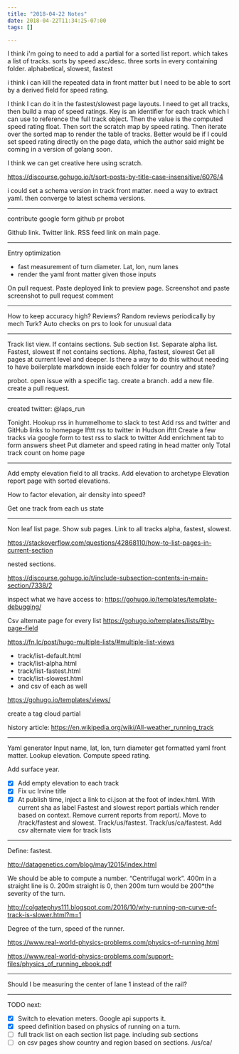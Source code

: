 ```yaml
---
title: "2018-04-22 Notes"
date: 2018-04-22T11:34:25-07:00
tags: []

---
```


<!--more-->

I think i'm going to need to add a partial for a sorted list report. which takes a list of tracks. sorts by speed asc/desc. three sorts in every containing folder. alphabetical, slowest, fastest

i think i can kill the repeated data in front matter but I need to be able to sort by a derived field for speed rating.

I think I can do it in the fastest/slowest page layouts. I need to get all tracks, then build a map of speed ratings. Key is an identifier for each track which I can use to reference the full track object. Then the value is the computed speed rating float. Then sort the scratch map by speed rating. Then iterate over the sorted map to render the table of tracks. Better would be if I could set speed rating directly on the page data, which the author said might be coming in a version of golang soon.

I think we can get creative here using scratch.

https://discourse.gohugo.io/t/sort-posts-by-title-case-insensitive/6076/4

i could set a schema version in track front matter. need a way to extract yaml. then converge to latest schema versions.

---

contribute
google form
github pr
probot

Github link. Twitter link. RSS feed link on main page.

---

Entry optimization
* fast measurement of turn diameter. Lat, lon, num lanes
* render the yaml front matter given those inputs

On pull request. Paste deployed link to preview page. Screenshot and paste screenshot to pull request comment

---

How to keep accuracy high? Reviews? Random reviews periodically by mech Turk? Auto checks on prs to look for unusual data

---

Track list view.
If contains sections. Sub section list. Separate alpha list. Fastest, slowest
If not contains sections. Alpha, fastest, slowest
Get all pages at current level and deeper.
Is there a way to do this without needing to have boilerplate markdown inside each folder for country and state?

probot. open issue with a specific tag. create a branch. add a new file. create a pull request.

---

created twitter: @laps_run

Tonight. Hookup rss in hummelhome to slack to test
Add rss and twitter and GitHub links to homepage
Ifttt rss to twitter in Hudson ifttt
Create a few tracks via google form to test rss to slack to twitter
Add enrichment tab to form answers sheet
Put diameter and speed rating in head matter only
Total track count on home page

---

Add empty elevation field to all tracks.
Add elevation to archetype
Elevation report page with sorted elevations.

How to factor elevation, air density into speed?

Get one track from each us state

---

Non leaf list page. Show sub pages. Link to all tracks alpha, fastest, slowest.

https://stackoverflow.com/questions/42868110/how-to-list-pages-in-current-section

nested sections.

https://discourse.gohugo.io/t/include-subsection-contents-in-main-section/7338/2

inspect what we have access to: https://gohugo.io/templates/template-debugging/

Csv alternate page for every list
https://gohugo.io/templates/lists/#by-page-field

https://fn.lc/post/hugo-multiple-lists/#multiple-list-views

- track/list-default.html
- track/list-alpha.html
- track/list-fastest.html
- track/list-slowest.html
- and csv of each as well

https://gohugo.io/templates/views/

create a tag cloud partial

history article: https://en.wikipedia.org/wiki/All-weather_running_track

---

Yaml generator
Input name, lat, lon, turn diameter get formatted yaml front matter. Lookup elevation. Compute speed rating.

Add surface year.

- [x] Add empty elevation to each track
- [x] Fix uc Irvine title
- [x] At publish time, inject a link to ci.json at the foot of index.html. With current sha as label
Fastest and slowest report partials which render based on context. Remove current reports from report/. Move to /track/fastest and slowest. Track/us/fastest. Track/us/ca/fastest.
Add csv alternate view for track lists

---

Define: fastest.

http://datagenetics.com/blog/may12015/index.html

We should be able to compute a number. “Centrifugal work”. 400m in a straight line is 0. 200m straight is 0, then 200m turn would be 200*the severity of the turn.

http://colgatephys111.blogspot.com/2016/10/why-running-on-curve-of-track-is-slower.html?m=1

Degree of the turn, speed of the runner.

https://www.real-world-physics-problems.com/physics-of-running.html

https://www.real-world-physics-problems.com/support-files/physics_of_running_ebook.pdf

---

Should I be measuring the center of lane 1 instead of the rail?

---

TODO next:

- [x] Switch to elevation meters. Google api supports it.
- [x] speed definition based on physics of running on a turn.
- [ ] full track list on each section list page. including sub sections
- [ ] on csv pages show country and region based on sections. /us/ca/
